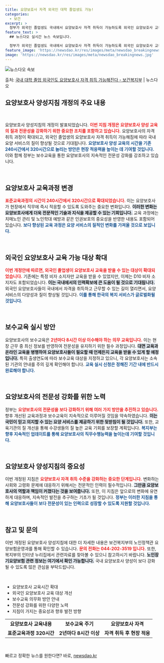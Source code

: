 ```yaml
---
title: 요양보호사 자격 외국인 대학 졸업생도 가능!
categories:
  - 보건
excerpt: >
  정부가 외국인 졸업생도 국내에서 요양보호사 자격 취득이 가능하도록 외국인 요양보호사 교육 가능 대상을 확대한…
feature_text: >
  ## 뉴스다오 실시간 뉴스 속보입니다.

  정부가 외국인 졸업생도 국내에서 요양보호사 자격 취득이 가능하도록 외국인 요양보호사 교육 가능 대상을 확대한…
feature_image: 'https://newsdao.kr/res/images/meta/newsdao_breakingnews.jpg'
image: 'https://newsdao.kr/res/images/meta/newsdao_breakingnews.jpg'
---
```


![뉴스다오 속보](https://newsdao.kr/res/images/meta/newsdao_breakingnews.jpg)

<p>출처: <a href="https://newsdao.kr/3152" rel="dofollow">국내 대학 졸업 외국인도 요양보호사 자격 취득 가능해진다 - 보건복지부</a> | 뉴스다오</p>

<h2 data-ke-size="size26">요양보호사 양성지침 개정의 주요 내용</h2>

<p data-ke-size="size16">&nbsp;</p>

요양보호사 양성지침의 개정이 발표되었습니다. <b><span style="color: #ee2323;">이번 지침 개정은 요양보호사 양성 교육의 질과 전문성을 강화하기 위한 중요한 조치를 포함하고 있습니다.</span></b> 요양보호사의 자격 취득 과정이 확대되고, 외국인 졸업생의 요양보호사 자격 취득이 가능해짐에 따라 국내 요양 서비스의 질이 향상될 것으로 기대됩니다. <b><span style="color: #1a5490;">요양보호사 양성 교육의 시간을 기존 240시간에서 320시간으로 늘리는 방안은 현장 적응력을 높이는 데 기여할 것입니다.</span></b> 이와 함께 정부는 보수교육을 통한 요양보호사의 지속적인 전문성 강화를 강조하고 있습니다. 

<p data-ke-size="size16">&nbsp;</p>

<h2 data-ke-size="size26">요양보호사 교육과정 변경</h2>

<b><span style="color: #ee2323;">표준교육과정의 시간이 240시간에서 320시간으로 확대되었습니다.</span></b> 이는 요양보호사가 현장에서 직무에 즉시 적응할 수 있도록 도와주는 중요한 변화입니다. <b><span style="background-color: #21538527;">이러한 변화는 요양보호사에게 더욱 전문적인 기술과 지식을 제공할 수 있는 기회입니다.</span></b> 교육 과정에는 치매노인 관리 및 노인학대 예방과 같은 인권보호의 중요성을 반영한 내용도 포함되어 있습니다. <b><span style="color: #1a5490;">보다 향상된 교육 과정은 요양 서비스의 질적인 변화를 가져올 것으로 보입니다.</span></b>

<p data-ke-size="size16">&nbsp;</p>

<h2 data-ke-size="size26">외국인 요양보호사 교육 가능 대상 확대</h2>

<b><span style="color: #ee2323;">이번 개정안에 따르면, 외국인 졸업생이 요양보호사 교육을 받을 수 있는 대상이 확대되었습니다.</span></b> 기존에는 특정 비자 소지자만 교육을 받을 수 있었지만, 이제는 D10 비자 소지자도 포함되었습니다. <b><span style="background-color: #21538527;">이는 국내에서의 인력확보에 큰 도움이 될 것으로 기대됩니다.</span></b> 외국인 요양보호사들이 국내에서 자격을 취득하고 근무할 수 있는 길이 열리면서, 요양 서비스의 다양성과 질이 향상될 것입니다. <b><span style="color: #1a5490;">이를 통해 한국의 복지 서비스가 글로벌화될 것입니다.</span></b>

<p data-ke-size="size16">&nbsp;</p>

<h2 data-ke-size="size26">보수교육 실시 방안</h2>

요양보호사의 보수교육은 <b><span style="color: #ee2323;">2년마다 8시간 이상 이수해야 하는 의무 교육입니다.</span></b> 이는 현장 근무 중 최신 정보를 반영하여 전문성을 유지하기 위한 필수 과정입니다. <b><span style="background-color: #21538527;">대면 교육과 온라인 교육을 병행하여 요양보호사들이 필요할 때 언제든지 교육을 받을 수 있게 할 예정입니다.</span></b> 특히 출생연도에 따라 보수교육 대상을 지정하고 있으니, 각 요양보호사는 소속된 기관의 안내를 주의 깊게 확인해야 합니다. <b><span style="color: #1a5490;">교육 실시 신청은 정해진 기간 내에 반드시 완료해야 합니다.</span></b>

<p data-ke-size="size16">&nbsp;</p>

<h2 data-ke-size="size26">요양보호사의 전문성 강화를 위한 노력</h2>

정부는 <b><span style="color: #ee2323;">요양보호사의 전문성을 보다 강화하기 위해 여러 가지 방안을 추진하고 있습니다.</span></b> 향후 개선된 교육과정과 보수교육이 지속적으로 이루어질 것임을 약속하였습니다. <b><span style="background-color: #21538527;">이는 국민이 믿고 의지할 수 있는 요양 서비스를 제공하기 위한 뒷받침이 될 것입니다.</span></b> 또한, 교육기관의 질 개선을 통해 수강생들의 질 높은 교육 기회를 보장할 계획입니다. <b><span style="color: #1a5490;">복지부는 향후 지속적인 업데이트를 통해 요양보호사의 직무수행능력을 높이는데 기여할 것입니다.</span></b>

<p data-ke-size="size16">&nbsp;</p>

<h2 data-ke-size="size26">요양보호사 양성지침의 중요성</h2>

이번 개정된 지침은 <b><span style="color: #ee2323;">요양보호사 자격 취득 수준을 강화하는 중요한 단계입니다.</span></b> 변화하는 사회와 고령화 문제에 대응하기 위해서는 전문적인 인력이 필수적입니다. <b><span style="background-color: #21538527;">그만큼 요양보호사의 역할과 책임이 커졌다는 것을 보여줍니다.</span></b> 또한, 이 지침은 앞으로의 변화에 유연하게 대응하며, 지속적인 발전을 추구하는 기초가 될 것입니다. <b><span style="color: #1a5490;">정부는 이러한 지침을 통해 요양보호사들이 보다 전문성이 있는 인력으로 성장할 수 있도록 지원할 것입니다.</span></b>

<p data-ke-size="size16">&nbsp;</p>

<h2 data-ke-size="size26">참고 및 문의</h2>

이번 개정된 요양보호사 양성지침에 대한 더 자세한 내용은 보건복지부의 노인정책관 요양보험운영과를 통해 확인할 수 있습니다. <b><span style="color: #ee2323;">문의 전화는 044-202-3519 입니다.</span></b> 또한, 복지부의 인터넷 누리집에서 관련자료를 찾아볼 수 있으니 참고하시기 바랍니다. <b><span style="background-color: #21538527;">노인장기요양보험 관련 정보는 여기에서 확인 가능합니다.</span></b> 국내 요양보호사 양성이 보다 강화될 수 있도록 많은 관심을 부탁드립니다. 

<p data-ke-size="size16">&nbsp;</p>

<ul>
    <li>요양보호사 교육시간 확대</li>
    <li>외국인 요양보호사 교육 대상 개선</li>
    <li>보수교육 의무화 방안 안내</li>
    <li>전문성 강화를 위한 다양한 노력</li>
    <li>지침이 가지는 중요성과 향후 발전 방향</li>
</ul>

<table>
    <tr>
        <td style="text-align: center; height: 17px;"><b>요양보호사 교육내용</b></td>
        <td style="text-align: center; height: 17px;"><b>보수교육 주기</b></td>
        <td style="text-align: center; height: 17px;"><b>요양보호사 자격</b></td>
    </tr>
    <tr>
        <td style="text-align: center; height: 17px;"><b>표준교육과정 320시간</b></td>
        <td style="text-align: center; height: 17px;"><b>2년마다 8시간 이상</b></td>
        <td style="text-align: center; height: 17px;"><b>자격 취득 후 현장 적응</b></td>
    </tr>
</table>

<p data-ke-size="size16">&nbsp;</p> 

빠르고 정확한 뉴스를 원한다면? 바로, <a href="https://newsdao.kr" rel="dofollow">newsdao.kr</a>


